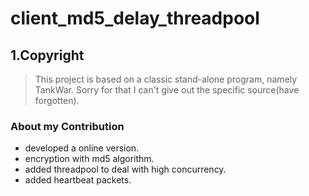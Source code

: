 # client_md5_delay_threadpool
## 1.Copyright
> This project is based on a classic stand-alone program, namely TankWar. Sorry for that I can't give out the specific source(have forgotten).
### About my Contribution
- developed a online version.
- encryption with md5 algorithm.
- added threadpool to deal with high concurrency.
- added heartbeat packets.
